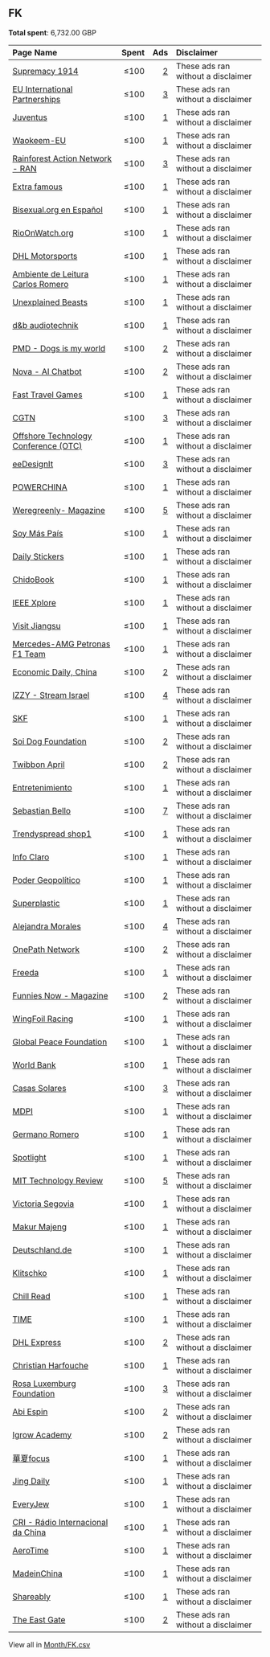 ## FK
**Total spent**: 6,732.00 GBP

|Page Name|Spent|Ads|Disclaimer|
|:---|---:|---:|:---|
|[Supremacy 1914](https://www.facebook.com/200480966638039)|≤100|[2](https://www.facebook.com/ads/library/?active_status=all&ad_type=political_and_issue_ads&country=FK&view_all_page_id=200480966638039&search_type=page&media_type=all)|These ads ran without a disclaimer|
|[EU International Partnerships](https://www.facebook.com/287842647957979)|≤100|[3](https://www.facebook.com/ads/library/?active_status=all&ad_type=political_and_issue_ads&country=FK&view_all_page_id=287842647957979&search_type=page&media_type=all)|These ads ran without a disclaimer|
|[Juventus](https://www.facebook.com/171522852874952)|≤100|[1](https://www.facebook.com/ads/library/?active_status=all&ad_type=political_and_issue_ads&country=FK&view_all_page_id=171522852874952&search_type=page&media_type=all)|These ads ran without a disclaimer|
|[Waokeem-EU](https://www.facebook.com/100689636310150)|≤100|[1](https://www.facebook.com/ads/library/?active_status=all&ad_type=political_and_issue_ads&country=FK&view_all_page_id=100689636310150&search_type=page&media_type=all)|These ads ran without a disclaimer|
|[Rainforest Action Network - RAN](https://www.facebook.com/8002590959)|≤100|[3](https://www.facebook.com/ads/library/?active_status=all&ad_type=political_and_issue_ads&country=FK&view_all_page_id=8002590959&search_type=page&media_type=all)|These ads ran without a disclaimer|
|[Extra famous](https://www.facebook.com/101388509327100)|≤100|[1](https://www.facebook.com/ads/library/?active_status=all&ad_type=political_and_issue_ads&country=FK&view_all_page_id=101388509327100&search_type=page&media_type=all)|These ads ran without a disclaimer|
|[Bisexual.org en Español](https://www.facebook.com/100970059574672)|≤100|[1](https://www.facebook.com/ads/library/?active_status=all&ad_type=political_and_issue_ads&country=FK&view_all_page_id=100970059574672&search_type=page&media_type=all)|These ads ran without a disclaimer|
|[RioOnWatch.org](https://www.facebook.com/133945616646913)|≤100|[1](https://www.facebook.com/ads/library/?active_status=all&ad_type=political_and_issue_ads&country=FK&view_all_page_id=133945616646913&search_type=page&media_type=all)|These ads ran without a disclaimer|
|[DHL Motorsports](https://www.facebook.com/121350964566751)|≤100|[1](https://www.facebook.com/ads/library/?active_status=all&ad_type=political_and_issue_ads&country=FK&view_all_page_id=121350964566751&search_type=page&media_type=all)|These ads ran without a disclaimer|
|[Ambiente de Leitura Carlos Romero](https://www.facebook.com/144639479449243)|≤100|[1](https://www.facebook.com/ads/library/?active_status=all&ad_type=political_and_issue_ads&country=FK&view_all_page_id=144639479449243&search_type=page&media_type=all)|These ads ran without a disclaimer|
|[Unexplained Beasts](https://www.facebook.com/114184975000819)|≤100|[1](https://www.facebook.com/ads/library/?active_status=all&ad_type=political_and_issue_ads&country=FK&view_all_page_id=114184975000819&search_type=page&media_type=all)|These ads ran without a disclaimer|
|[d&b audiotechnik](https://www.facebook.com/548577435509026)|≤100|[1](https://www.facebook.com/ads/library/?active_status=all&ad_type=political_and_issue_ads&country=FK&view_all_page_id=548577435509026&search_type=page&media_type=all)|These ads ran without a disclaimer|
|[PMD - Dogs is my  world](https://www.facebook.com/113067177682259)|≤100|[2](https://www.facebook.com/ads/library/?active_status=all&ad_type=political_and_issue_ads&country=FK&view_all_page_id=113067177682259&search_type=page&media_type=all)|These ads ran without a disclaimer|
|[Nova - AI Chatbot](https://www.facebook.com/106348682400630)|≤100|[2](https://www.facebook.com/ads/library/?active_status=all&ad_type=political_and_issue_ads&country=FK&view_all_page_id=106348682400630&search_type=page&media_type=all)|These ads ran without a disclaimer|
|[Fast Travel Games](https://www.facebook.com/146822255731958)|≤100|[1](https://www.facebook.com/ads/library/?active_status=all&ad_type=political_and_issue_ads&country=FK&view_all_page_id=146822255731958&search_type=page&media_type=all)|These ads ran without a disclaimer|
|[CGTN](https://www.facebook.com/565225540184937)|≤100|[3](https://www.facebook.com/ads/library/?active_status=all&ad_type=political_and_issue_ads&country=FK&view_all_page_id=565225540184937&search_type=page&media_type=all)|These ads ran without a disclaimer|
|[Offshore Technology Conference (OTC)](https://www.facebook.com/393412505386)|≤100|[1](https://www.facebook.com/ads/library/?active_status=all&ad_type=political_and_issue_ads&country=FK&view_all_page_id=393412505386&search_type=page&media_type=all)|These ads ran without a disclaimer|
|[eeDesignIt](https://www.facebook.com/128460617656602)|≤100|[3](https://www.facebook.com/ads/library/?active_status=all&ad_type=political_and_issue_ads&country=FK&view_all_page_id=128460617656602&search_type=page&media_type=all)|These ads ran without a disclaimer|
|[POWERCHINA](https://www.facebook.com/2480533842232920)|≤100|[1](https://www.facebook.com/ads/library/?active_status=all&ad_type=political_and_issue_ads&country=FK&view_all_page_id=2480533842232920&search_type=page&media_type=all)|These ads ran without a disclaimer|
|[Weregreenly- Magazine](https://www.facebook.com/100374392742057)|≤100|[5](https://www.facebook.com/ads/library/?active_status=all&ad_type=political_and_issue_ads&country=FK&view_all_page_id=100374392742057&search_type=page&media_type=all)|These ads ran without a disclaimer|
|[Soy Más País](https://www.facebook.com/1823807254333065)|≤100|[1](https://www.facebook.com/ads/library/?active_status=all&ad_type=political_and_issue_ads&country=FK&view_all_page_id=1823807254333065&search_type=page&media_type=all)|These ads ran without a disclaimer|
|[Daily Stickers](https://www.facebook.com/2418643321715898)|≤100|[1](https://www.facebook.com/ads/library/?active_status=all&ad_type=political_and_issue_ads&country=FK&view_all_page_id=2418643321715898&search_type=page&media_type=all)|These ads ran without a disclaimer|
|[ChidoBook](https://www.facebook.com/110993941170214)|≤100|[1](https://www.facebook.com/ads/library/?active_status=all&ad_type=political_and_issue_ads&country=FK&view_all_page_id=110993941170214&search_type=page&media_type=all)|These ads ran without a disclaimer|
|[IEEE Xplore](https://www.facebook.com/354397697217)|≤100|[1](https://www.facebook.com/ads/library/?active_status=all&ad_type=political_and_issue_ads&country=FK&view_all_page_id=354397697217&search_type=page&media_type=all)|These ads ran without a disclaimer|
|[Visit Jiangsu](https://www.facebook.com/983135718420987)|≤100|[1](https://www.facebook.com/ads/library/?active_status=all&ad_type=political_and_issue_ads&country=FK&view_all_page_id=983135718420987&search_type=page&media_type=all)|These ads ran without a disclaimer|
|[Mercedes-AMG Petronas F1 Team](https://www.facebook.com/79511407410)|≤100|[1](https://www.facebook.com/ads/library/?active_status=all&ad_type=political_and_issue_ads&country=FK&view_all_page_id=79511407410&search_type=page&media_type=all)|These ads ran without a disclaimer|
|[Economic Daily, China](https://www.facebook.com/112757083778788)|≤100|[2](https://www.facebook.com/ads/library/?active_status=all&ad_type=political_and_issue_ads&country=FK&view_all_page_id=112757083778788&search_type=page&media_type=all)|These ads ran without a disclaimer|
|[IZZY - Stream Israel](https://www.facebook.com/105962808801596)|≤100|[4](https://www.facebook.com/ads/library/?active_status=all&ad_type=political_and_issue_ads&country=FK&view_all_page_id=105962808801596&search_type=page&media_type=all)|These ads ran without a disclaimer|
|[SKF](https://www.facebook.com/72149536933)|≤100|[1](https://www.facebook.com/ads/library/?active_status=all&ad_type=political_and_issue_ads&country=FK&view_all_page_id=72149536933&search_type=page&media_type=all)|These ads ran without a disclaimer|
|[Soi Dog Foundation](https://www.facebook.com/108625789179165)|≤100|[2](https://www.facebook.com/ads/library/?active_status=all&ad_type=political_and_issue_ads&country=FK&view_all_page_id=108625789179165&search_type=page&media_type=all)|These ads ran without a disclaimer|
|[Twibbon April](https://www.facebook.com/110980888642151)|≤100|[2](https://www.facebook.com/ads/library/?active_status=all&ad_type=political_and_issue_ads&country=FK&view_all_page_id=110980888642151&search_type=page&media_type=all)|These ads ran without a disclaimer|
|[Entretenimiento](https://www.facebook.com/115895401463440)|≤100|[1](https://www.facebook.com/ads/library/?active_status=all&ad_type=political_and_issue_ads&country=FK&view_all_page_id=115895401463440&search_type=page&media_type=all)|These ads ran without a disclaimer|
|[Sebastian Bello](https://www.facebook.com/100490729492964)|≤100|[7](https://www.facebook.com/ads/library/?active_status=all&ad_type=political_and_issue_ads&country=FK&view_all_page_id=100490729492964&search_type=page&media_type=all)|These ads ran without a disclaimer|
|[Trendyspread shop1](https://www.facebook.com/111014438406253)|≤100|[1](https://www.facebook.com/ads/library/?active_status=all&ad_type=political_and_issue_ads&country=FK&view_all_page_id=111014438406253&search_type=page&media_type=all)|These ads ran without a disclaimer|
|[Info Claro](https://www.facebook.com/100347019683490)|≤100|[1](https://www.facebook.com/ads/library/?active_status=all&ad_type=political_and_issue_ads&country=FK&view_all_page_id=100347019683490&search_type=page&media_type=all)|These ads ran without a disclaimer|
|[Poder Geopolítico](https://www.facebook.com/1498021203828633)|≤100|[1](https://www.facebook.com/ads/library/?active_status=all&ad_type=political_and_issue_ads&country=FK&view_all_page_id=1498021203828633&search_type=page&media_type=all)|These ads ran without a disclaimer|
|[Superplastic](https://www.facebook.com/154680184946903)|≤100|[1](https://www.facebook.com/ads/library/?active_status=all&ad_type=political_and_issue_ads&country=FK&view_all_page_id=154680184946903&search_type=page&media_type=all)|These ads ran without a disclaimer|
|[Alejandra Morales](https://www.facebook.com/102257292713372)|≤100|[4](https://www.facebook.com/ads/library/?active_status=all&ad_type=political_and_issue_ads&country=FK&view_all_page_id=102257292713372&search_type=page&media_type=all)|These ads ran without a disclaimer|
|[OnePath Network](https://www.facebook.com/771462172882741)|≤100|[2](https://www.facebook.com/ads/library/?active_status=all&ad_type=political_and_issue_ads&country=FK&view_all_page_id=771462172882741&search_type=page&media_type=all)|These ads ran without a disclaimer|
|[Freeda](https://www.facebook.com/1673669186277733)|≤100|[1](https://www.facebook.com/ads/library/?active_status=all&ad_type=political_and_issue_ads&country=FK&view_all_page_id=1673669186277733&search_type=page&media_type=all)|These ads ran without a disclaimer|
|[Funnies Now - Magazine](https://www.facebook.com/104099512361482)|≤100|[2](https://www.facebook.com/ads/library/?active_status=all&ad_type=political_and_issue_ads&country=FK&view_all_page_id=104099512361482&search_type=page&media_type=all)|These ads ran without a disclaimer|
|[WingFoil Racing](https://www.facebook.com/103992288141312)|≤100|[1](https://www.facebook.com/ads/library/?active_status=all&ad_type=political_and_issue_ads&country=FK&view_all_page_id=103992288141312&search_type=page&media_type=all)|These ads ran without a disclaimer|
|[Global Peace Foundation](https://www.facebook.com/17973644177)|≤100|[1](https://www.facebook.com/ads/library/?active_status=all&ad_type=political_and_issue_ads&country=FK&view_all_page_id=17973644177&search_type=page&media_type=all)|These ads ran without a disclaimer|
|[World Bank](https://www.facebook.com/153371894688575)|≤100|[1](https://www.facebook.com/ads/library/?active_status=all&ad_type=political_and_issue_ads&country=FK&view_all_page_id=153371894688575&search_type=page&media_type=all)|These ads ran without a disclaimer|
|[Casas Solares](https://www.facebook.com/111196441899324)|≤100|[3](https://www.facebook.com/ads/library/?active_status=all&ad_type=political_and_issue_ads&country=FK&view_all_page_id=111196441899324&search_type=page&media_type=all)|These ads ran without a disclaimer|
|[MDPI](https://www.facebook.com/131189377574)|≤100|[1](https://www.facebook.com/ads/library/?active_status=all&ad_type=political_and_issue_ads&country=FK&view_all_page_id=131189377574&search_type=page&media_type=all)|These ads ran without a disclaimer|
|[Germano Romero](https://www.facebook.com/107553662058080)|≤100|[1](https://www.facebook.com/ads/library/?active_status=all&ad_type=political_and_issue_ads&country=FK&view_all_page_id=107553662058080&search_type=page&media_type=all)|These ads ran without a disclaimer|
|[Spotlight](https://www.facebook.com/1102199946478493)|≤100|[1](https://www.facebook.com/ads/library/?active_status=all&ad_type=political_and_issue_ads&country=FK&view_all_page_id=1102199946478493&search_type=page&media_type=all)|These ads ran without a disclaimer|
|[MIT Technology Review](https://www.facebook.com/17043549797)|≤100|[5](https://www.facebook.com/ads/library/?active_status=all&ad_type=political_and_issue_ads&country=FK&view_all_page_id=17043549797&search_type=page&media_type=all)|These ads ran without a disclaimer|
|[Victoria Segovia](https://www.facebook.com/104444729065513)|≤100|[1](https://www.facebook.com/ads/library/?active_status=all&ad_type=political_and_issue_ads&country=FK&view_all_page_id=104444729065513&search_type=page&media_type=all)|These ads ran without a disclaimer|
|[Makur Majeng](https://www.facebook.com/1065252286883009)|≤100|[1](https://www.facebook.com/ads/library/?active_status=all&ad_type=political_and_issue_ads&country=FK&view_all_page_id=1065252286883009&search_type=page&media_type=all)|These ads ran without a disclaimer|
|[Deutschland.de](https://www.facebook.com/31292782350)|≤100|[1](https://www.facebook.com/ads/library/?active_status=all&ad_type=political_and_issue_ads&country=FK&view_all_page_id=31292782350&search_type=page&media_type=all)|These ads ran without a disclaimer|
|[Klitschko](https://www.facebook.com/285530825204)|≤100|[1](https://www.facebook.com/ads/library/?active_status=all&ad_type=political_and_issue_ads&country=FK&view_all_page_id=285530825204&search_type=page&media_type=all)|These ads ran without a disclaimer|
|[Chill Read](https://www.facebook.com/104571188687767)|≤100|[1](https://www.facebook.com/ads/library/?active_status=all&ad_type=political_and_issue_ads&country=FK&view_all_page_id=104571188687767&search_type=page&media_type=all)|These ads ran without a disclaimer|
|[TIME](https://www.facebook.com/10606591490)|≤100|[1](https://www.facebook.com/ads/library/?active_status=all&ad_type=political_and_issue_ads&country=FK&view_all_page_id=10606591490&search_type=page&media_type=all)|These ads ran without a disclaimer|
|[DHL Express](https://www.facebook.com/405379246524515)|≤100|[2](https://www.facebook.com/ads/library/?active_status=all&ad_type=political_and_issue_ads&country=FK&view_all_page_id=405379246524515&search_type=page&media_type=all)|These ads ran without a disclaimer|
|[Christian Harfouche](https://www.facebook.com/141271779363886)|≤100|[1](https://www.facebook.com/ads/library/?active_status=all&ad_type=political_and_issue_ads&country=FK&view_all_page_id=141271779363886&search_type=page&media_type=all)|These ads ran without a disclaimer|
|[Rosa Luxemburg Foundation](https://www.facebook.com/224597158386607)|≤100|[3](https://www.facebook.com/ads/library/?active_status=all&ad_type=political_and_issue_ads&country=FK&view_all_page_id=224597158386607&search_type=page&media_type=all)|These ads ran without a disclaimer|
|[Abi Espin](https://www.facebook.com/108318715562829)|≤100|[2](https://www.facebook.com/ads/library/?active_status=all&ad_type=political_and_issue_ads&country=FK&view_all_page_id=108318715562829&search_type=page&media_type=all)|These ads ran without a disclaimer|
|[Igrow Academy](https://www.facebook.com/102984361463961)|≤100|[2](https://www.facebook.com/ads/library/?active_status=all&ad_type=political_and_issue_ads&country=FK&view_all_page_id=102984361463961&search_type=page&media_type=all)|These ads ran without a disclaimer|
|[華夏focus](https://www.facebook.com/103659765532260)|≤100|[1](https://www.facebook.com/ads/library/?active_status=all&ad_type=political_and_issue_ads&country=FK&view_all_page_id=103659765532260&search_type=page&media_type=all)|These ads ran without a disclaimer|
|[Jing Daily](https://www.facebook.com/315543515306)|≤100|[1](https://www.facebook.com/ads/library/?active_status=all&ad_type=political_and_issue_ads&country=FK&view_all_page_id=315543515306&search_type=page&media_type=all)|These ads ran without a disclaimer|
|[EveryJew](https://www.facebook.com/669307523469574)|≤100|[1](https://www.facebook.com/ads/library/?active_status=all&ad_type=political_and_issue_ads&country=FK&view_all_page_id=669307523469574&search_type=page&media_type=all)|These ads ran without a disclaimer|
|[CRI - Rádio Internacional da China](https://www.facebook.com/1518216038506999)|≤100|[1](https://www.facebook.com/ads/library/?active_status=all&ad_type=political_and_issue_ads&country=FK&view_all_page_id=1518216038506999&search_type=page&media_type=all)|These ads ran without a disclaimer|
|[AeroTime](https://www.facebook.com/479285342097950)|≤100|[1](https://www.facebook.com/ads/library/?active_status=all&ad_type=political_and_issue_ads&country=FK&view_all_page_id=479285342097950&search_type=page&media_type=all)|These ads ran without a disclaimer|
|[MadeinChina](https://www.facebook.com/102300279228311)|≤100|[1](https://www.facebook.com/ads/library/?active_status=all&ad_type=political_and_issue_ads&country=FK&view_all_page_id=102300279228311&search_type=page&media_type=all)|These ads ran without a disclaimer|
|[Shareably](https://www.facebook.com/1556259461269806)|≤100|[1](https://www.facebook.com/ads/library/?active_status=all&ad_type=political_and_issue_ads&country=FK&view_all_page_id=1556259461269806&search_type=page&media_type=all)|These ads ran without a disclaimer|
|[The East Gate](https://www.facebook.com/343786409509707)|≤100|[2](https://www.facebook.com/ads/library/?active_status=all&ad_type=political_and_issue_ads&country=FK&view_all_page_id=343786409509707&search_type=page&media_type=all)|These ads ran without a disclaimer|

View all in [Month/FK.csv](../../MetaData/Month/FK.csv)
